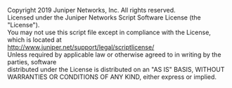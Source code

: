 Copyright 2019 Juniper Networks, Inc. All rights reserved.  
Licensed under the Juniper Networks Script Software License (the "License").  
You may not use this script file except in compliance with the License, which is located at  
http://www.juniper.net/support/legal/scriptlicense/  
Unless required by applicable law or otherwise agreed to in writing by the parties, software  
distributed under the License is distributed on an "AS IS" BASIS, WITHOUT WARRANTIES OR CONDITIONS OF ANY KIND,   either express or implied.  
